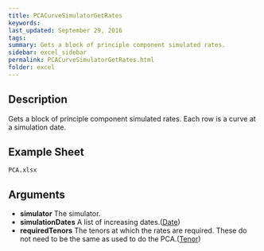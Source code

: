 ```yaml
---
title: PCACurveSimulatorGetRates
keywords:
last_updated: September 29, 2016
tags:
summary: Gets a block of principle component simulated rates.
sidebar: excel_sidebar
permalink: PCACurveSimulatorGetRates.html
folder: excel
---
```


## Description
Gets a block of principle component simulated rates.  Each row is a curve at a simulation date.

<!--HUMAN EDIT START-->

<!--## Details-->

<!--HUMAN EDIT END-->

## Example Sheet

    PCA.xlsx

## Arguments

* **simulator** The simulator.
* **simulationDates** A list of increasing dates.([Date](Date.html))
* **requiredTenors** The tenors at which the rates are required.  These do not need to be the same as used to do the PCA.([Tenor](Tenor.html))

<!--HUMAN EDIT START-->

<!--## Validation-->

<!--HUMAN EDIT END-->


